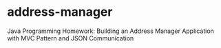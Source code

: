 # address-manager
Java Programming Homework: Building an Address Manager Application with MVC Pattern and JSON Communication
